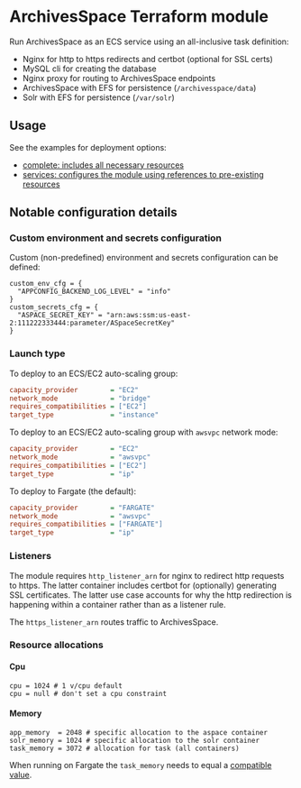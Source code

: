 # ArchivesSpace Terraform module

Run ArchivesSpace as an ECS service using an all-inclusive
task definition:

- Nginx for http to https redirects and certbot (optional for SSL certs)
- MySQL cli for creating the database
- Nginx proxy for routing to ArchivesSpace endpoints
- ArchivesSpace with EFS for persistence (`/archivesspace/data`)
- Solr with EFS for persistence (`/var/solr`)

## Usage

See the examples for deployment options:

- [complete: includes all necessary resources](./examples/complete/README.md)
- [services: configures the module using references to pre-existing resources](./examples/services/README.md)

## Notable configuration details

### Custom environment and secrets configuration

Custom (non-predefined) environment and secrets configuration can be defined:

```hcl
custom_env_cfg = {
  "APPCONFIG_BACKEND_LOG_LEVEL" = "info"
}
custom_secrets_cfg = {
  "ASPACE_SECRET_KEY" = "arn:aws:ssm:us-east-2:111222333444:parameter/ASpaceSecretKey"
}
```

### Launch type

To deploy to an ECS/EC2 auto-scaling group:

```ini
capacity_provider        = "EC2"
network_mode             = "bridge"
requires_compatibilities = ["EC2"]
target_type              = "instance"
```

To deploy to an ECS/EC2 auto-scaling group with `awsvpc` network mode:

```ini
capacity_provider        = "EC2"
network_mode             = "awsvpc"
requires_compatibilities = ["EC2"]
target_type              = "ip"
```

To deploy to Fargate (the default):

```ini
capacity_provider        = "FARGATE"
network_mode             = "awsvpc"
requires_compatibilities = ["FARGATE"]
target_type              = "ip"
```

### Listeners

The module requires `http_listener_arn` for nginx to redirect http
requests to https. The latter container includes certbot for (optionally)
generating SSL certificates. The latter use case accounts for why
the http redirection is happening within a container rather than as
a listener rule.

The `https_listener_arn` routes traffic to ArchivesSpace.

### Resource allocations

#### Cpu

```hcl
cpu = 1024 # 1 v/cpu default
cpu = null # don't set a cpu constraint
```

#### Memory

```hcl
app_memory  = 2048 # specific allocation to the aspace container
solr_memory = 1024 # specific allocation to the solr container
task_memory = 3072 # allocation for task (all containers)
```

When running on Fargate the `task_memory` needs to equal a [compatible value](https://docs.aws.amazon.com/AmazonECS/latest/developerguide/AWS_Fargate.html).
